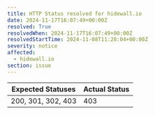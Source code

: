```yaml
---
title: HTTP Status resolved for hidewall.io
date: 2024-11-17T16:07:49+00:00Z
resolved: True
resolvedWhen: 2024-11-17T16:07:49+00:00Z
resolvedStartTime: 2024-11-08T11:28:04+00:00Z
severity: notice
affected:
  - hidewall.io
section: issue
---
```


| Expected Statuses | Actual Status  |
|-------------------|----------------|
| 200, 301, 302, 403 | 403 |

